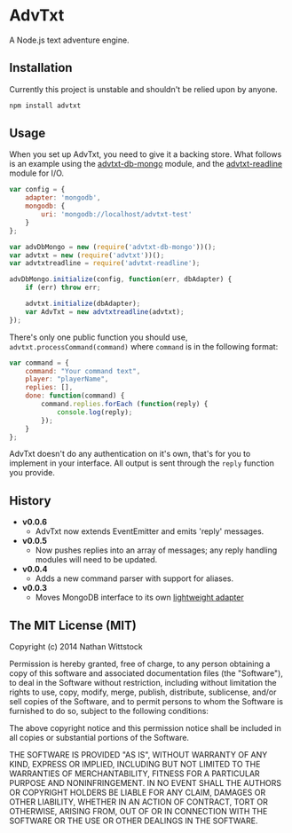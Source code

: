 AdvTxt
======

A Node.js text adventure engine.

Installation
------------

Currently this project is unstable and shouldn't be relied upon by anyone.

```sh
npm install advtxt
```

Usage
-----

When you set up AdvTxt, you need to give it a backing store. What follows is an example using the [advtxt-db-mongo][advtxtmongo] module, and the [advtxt-readline](http://github.com/fardog/advtxt-readline) module for I/O.

```js
var config = {
	adapter: 'mongodb',
	mongodb: {
		uri: 'mongodb://localhost/advtxt-test'
	}
};

var advDbMongo = new (require('advtxt-db-mongo'))();
var advtxt = new (require('advtxt'))();
var advtxtreadline = require('advtxt-readline');

advDbMongo.initialize(config, function(err, dbAdapter) {
	if (err) throw err;

	advtxt.initialize(dbAdapter);
	var AdvTxt = new advtxtreadline(advtxt);
});
```

There's only one public function you should use, `advtxt.processCommand(command)` where `command` is in the following format:

```js
var command = {
    command: "Your command text",
    player: "playerName",
    replies: [],
    done: function(command) {
        command.replies.forEach (function(reply) {
            console.log(reply);
        });
    }
};
```

AdvTxt doesn't do any authentication on it's own, that's for you to implement in your interface. All output is sent through the `reply` function you provide.


History
-------

- **v0.0.6**
    - AdvTxt now extends EventEmitter and emits 'reply' messages.
- **v0.0.5**
    - Now pushes replies into an array of messages; any reply handling modules will need to be updated.
- **v0.0.4**
    - Adds a new command parser with support for aliases.
- **v0.0.3**
    - Moves MongoDB interface to its own [lightweight adapter][advtxtmongo]


[advtxtmongo]: http://github.com/fardog/advtxt-db-mongo


The MIT License (MIT)
---------------------

Copyright (c) 2014 Nathan Wittstock

Permission is hereby granted, free of charge, to any person obtaining a copy
of this software and associated documentation files (the "Software"), to deal
in the Software without restriction, including without limitation the rights
to use, copy, modify, merge, publish, distribute, sublicense, and/or sell
copies of the Software, and to permit persons to whom the Software is
furnished to do so, subject to the following conditions:

The above copyright notice and this permission notice shall be included in
all copies or substantial portions of the Software.

THE SOFTWARE IS PROVIDED "AS IS", WITHOUT WARRANTY OF ANY KIND, EXPRESS OR
IMPLIED, INCLUDING BUT NOT LIMITED TO THE WARRANTIES OF MERCHANTABILITY,
FITNESS FOR A PARTICULAR PURPOSE AND NONINFRINGEMENT. IN NO EVENT SHALL THE
AUTHORS OR COPYRIGHT HOLDERS BE LIABLE FOR ANY CLAIM, DAMAGES OR OTHER
LIABILITY, WHETHER IN AN ACTION OF CONTRACT, TORT OR OTHERWISE, ARISING FROM,
OUT OF OR IN CONNECTION WITH THE SOFTWARE OR THE USE OR OTHER DEALINGS IN
THE SOFTWARE.

